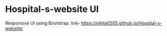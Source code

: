 # Hospital-s-website UI
Responsive UI using Bootstrap.
link- https://nikita0555.github.io/Hospital-s-website/
